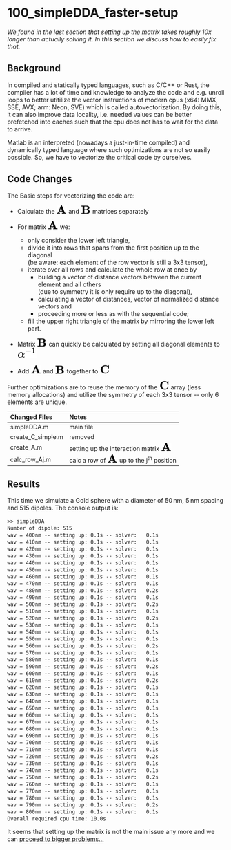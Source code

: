 # 100_simpleDDA_faster-setup

*We found in the last section that setting up the matrix takes roughly 10x longer than actually solving it. In this section we discuss how to easily fix that.*

## Background

In compiled and statically typed languages, such as C/C++ or Rust, the compiler has a lot of time and knowledge to analyze the code and e.g. unroll loops to better utitilize the vector instructions of modern cpus (x64: MMX, SSE, AVX; arm: Neon, SVE) which is called autovectorization. By doing this, it can also improve data locality, i.e. needed values can be better prefetched into caches such that the cpu does not has to wait for the data to arrive.

Matlab is an interpreted (nowadays a just-in-time compiled) and dynamically typed language where such optimizations are not so easily possible. So, we have to vectorize the critical code by ourselves.

## Code Changes

The Basic steps for vectorizing the code are:
* Calculate the <!-- $\mathbf{A}$ --> <img style="transform: translateY(0.0em);" src="..\003_media\g6hoF3MfXJ.svg"> and <!-- $\mathbf{B}$ --> <img style="transform: translateY(0.05em);" src="..\003_media\GYtED7qkN1.svg"> matrices separately 

* For matrix <!-- $\mathbf{A}$ --> <img style="transform: translateY(0.0em);" src="..\003_media\g6hoF3MfXJ.svg"> we:
    * only consider the lower left triangle,
    * divide it into rows that spans from the first position up to the diagonal  
      (be aware: each element of the row vector is still a 3x3 tensor),
    * iterate over all rows and calculate the whole row at once by
        * building a vector of distance vectors between the current element and all others  
          (due to symmetry it is only require up to the diagonal),
        * calculating a vector of distances, vector of normalized distance vectors and
        * proceeding more or less as with the sequential code;  
    * fill the upper right triangle of the matrix by mirroring the lower left part. 


* Matrix <!-- $\mathbf{B}$ --> <img style="transform: translateY(0.05em);" src="..\003_media\GYtED7qkN1.svg"> can quickly be calculated by setting all diagonal elements to <!-- $\alpha^{-1}$ --> <img style="transform: translateY(0.0em);" src="..\003_media\IuvjKmSwvX.svg">
* Add <!-- $\mathbf{A}$ --> <img style="transform: translateY(0.0em);" src="..\003_media\g6hoF3MfXJ.svg"> and <!-- $\mathbf{B}$ --> <img style="transform: translateY(0.05em);" src="..\003_media\GYtED7qkN1.svg"> together to <!-- $\mathbf{C}$ --> <img style="transform: translateY(0.05em);" src="..\003_media\k3DdFIe8PY.svg">

Further optimizations are to reuse the memory of the <!-- $\mathbf{C}$ --> <img style="transform: translateY(0.05em);" src="..\003_media\k3DdFIe8PY.svg"> array (less memory allocations) and utilize the symmetry of each 3x3 tensor -- only 6 elements are unique. 

Changed Files       | Notes
:-----              |:--------
simpleDDA.m         | main file
create_C_simple.m   | removed
create_A.m          | setting up the interaction matrix <!-- $\mathbf{A}$ --> <img style="transform: translateY(0.0em);" src="..\003_media\g6hoF3MfXJ.svg">
calc_row_Aj.m       | calc a row of <!-- $\mathbf{A}$ --> <img style="transform: translateY(0.0em);" src="..\003_media\g6hoF3MfXJ.svg"> up to the j<sup>th</sup> position

## Results

This time we simulate a Gold sphere with a diameter of 50&thinsp;nm, 5&thinsp;nm spacing and 515 dipoles. The console output is:

    >> simpleDDA
    Number of dipole: 515
    wav = 400nm -- setting up: 0.1s -- solver:   0.1s 
    wav = 410nm -- setting up: 0.1s -- solver:   0.1s 
    wav = 420nm -- setting up: 0.1s -- solver:   0.1s 
    wav = 430nm -- setting up: 0.1s -- solver:   0.1s 
    wav = 440nm -- setting up: 0.1s -- solver:   0.1s 
    wav = 450nm -- setting up: 0.1s -- solver:   0.1s 
    wav = 460nm -- setting up: 0.1s -- solver:   0.1s 
    wav = 470nm -- setting up: 0.1s -- solver:   0.1s 
    wav = 480nm -- setting up: 0.1s -- solver:   0.2s 
    wav = 490nm -- setting up: 0.1s -- solver:   0.1s 
    wav = 500nm -- setting up: 0.1s -- solver:   0.2s 
    wav = 510nm -- setting up: 0.1s -- solver:   0.1s 
    wav = 520nm -- setting up: 0.1s -- solver:   0.2s 
    wav = 530nm -- setting up: 0.1s -- solver:   0.1s 
    wav = 540nm -- setting up: 0.1s -- solver:   0.1s 
    wav = 550nm -- setting up: 0.1s -- solver:   0.1s 
    wav = 560nm -- setting up: 0.1s -- solver:   0.2s 
    wav = 570nm -- setting up: 0.1s -- solver:   0.1s 
    wav = 580nm -- setting up: 0.1s -- solver:   0.1s 
    wav = 590nm -- setting up: 0.1s -- solver:   0.2s 
    wav = 600nm -- setting up: 0.1s -- solver:   0.1s 
    wav = 610nm -- setting up: 0.1s -- solver:   0.2s 
    wav = 620nm -- setting up: 0.1s -- solver:   0.1s 
    wav = 630nm -- setting up: 0.1s -- solver:   0.1s 
    wav = 640nm -- setting up: 0.1s -- solver:   0.1s 
    wav = 650nm -- setting up: 0.1s -- solver:   0.1s 
    wav = 660nm -- setting up: 0.1s -- solver:   0.1s 
    wav = 670nm -- setting up: 0.1s -- solver:   0.1s 
    wav = 680nm -- setting up: 0.1s -- solver:   0.1s 
    wav = 690nm -- setting up: 0.1s -- solver:   0.1s 
    wav = 700nm -- setting up: 0.1s -- solver:   0.1s 
    wav = 710nm -- setting up: 0.1s -- solver:   0.1s 
    wav = 720nm -- setting up: 0.1s -- solver:   0.2s 
    wav = 730nm -- setting up: 0.1s -- solver:   0.1s 
    wav = 740nm -- setting up: 0.1s -- solver:   0.1s 
    wav = 750nm -- setting up: 0.1s -- solver:   0.2s 
    wav = 760nm -- setting up: 0.1s -- solver:   0.1s 
    wav = 770nm -- setting up: 0.1s -- solver:   0.1s 
    wav = 780nm -- setting up: 0.1s -- solver:   0.1s 
    wav = 790nm -- setting up: 0.1s -- solver:   0.2s 
    wav = 800nm -- setting up: 0.1s -- solver:   0.1s 
    Overall required cpu time: 10.0s

It seems that setting up the matrix is not the main issue any more and we can [proceed to bigger problems...](../200_standardDDA) 